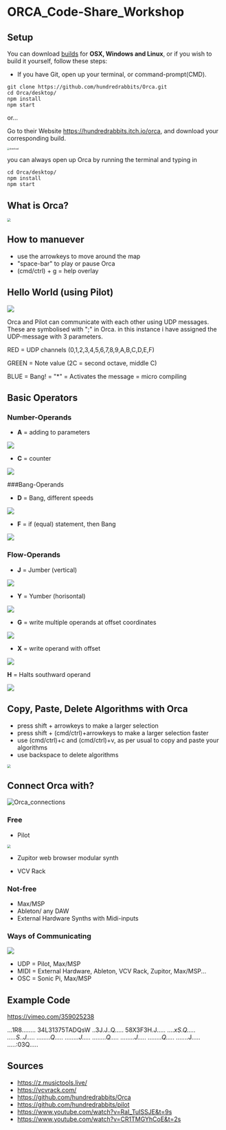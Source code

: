 # ORCA_Code-Share_Workshop
## Setup
You can download [builds](https://hundredrabbits.itch.io/orca) for **OSX, Windows and Linux**, or if you wish to build it yourself, follow these steps:

- If you have Git, open up your terminal, or command-prompt(CMD).

```
git clone https://github.com/hundredrabbits/Orca.git
cd Orca/desktop/
npm install
npm start
```

or...

Go to their Website https://hundredrabbits.itch.io/orca, and download your corresponding build.

<img src="./media/download.png" alt="download" style="zoom: 33%;" />

you can always open up Orca by running the terminal and typing in

```
cd Orca/desktop/
npm install
npm start
```

## What is Orca?

<img src="./media/Orca_Map.gif" style="zoom:50%;" />

## How to manuever

- use the arrowkeys to move around the map
- "space-bar" to play or pause Orca
- (cmd/ctrl) + g = help overlay

## Hello World (using Pilot)

![](./media/Orca_Hello-World.gif)

Orca and Pilot can communicate with each other using UDP messages. These are symbolised with ";" in Orca. in this instance i have assigned the UDP-message with 3 parameters.

RED = UDP channels (0,1,2,3,4,5,6,7,8,9,A,B,C,D,E,F)

GREEN = Note value (2C = second octave, middle C)

BLUE = Bang! = "*" = Activates the message = micro compiling

## Basic Operators

### Number-Operands

- **A** = adding to parameters

![](http://tropone.de/wp-content/uploads/2019/03/ORCA_Add_600.jpg)

- **C** = counter

![](http://tropone.de/wp-content/uploads/2019/03/ORCA_Clock_600.jpg)

###Bang-Operands

- **D** = Bang, different speeds

![](http://tropone.de/wp-content/uploads/2019/03/ORCA_Delay_600.jpg)

- **F** = if (equal) statement, then Bang

![](http://tropone.de/wp-content/uploads/2019/03/ORCA_If_600.jpg)

### Flow-Operands

- **J** = Jumber (vertical)

![](http://tropone.de/wp-content/uploads/2019/03/Jumper.gif)

- **Y** = Yumber (horisontal)

![](http://tropone.de/wp-content/uploads/2019/03/Yumper.gif)

- **G** = write multiple operands at offset coordinates

![](http://tropone.de/wp-content/uploads/2019/03/ORCA_Generator_600.jpg)

- **X** = write operand with offset

![](http://tropone.de/wp-content/uploads/2019/03/Teleport.gif)

**H** = Halts southward operand

<img src="http://tropone.de/wp-content/uploads/2019/03/Halt.gif"  />

## Copy, Paste, Delete Algorithms with Orca

- press shift + arrowkeys to make a larger selection
- press shift + (cmd/ctrl)+arrowkeys to make a larger selection faster
- use (cmd/ctrl)+c and (cmd/ctrl)+v, as per usual to copy and paste your algorithms
- use backspace to delete algorithms

<img src="./media/ORCA-Copy-paste.gif" style="zoom: 50%;" />

## Connect Orca with?

![Orca_connections](./media/Orca_connections.png)

### Free

- Pilot

<img src="./media/Pilot.png" style="zoom:50%;" />

- Zupitor web browser modular synth

- VCV Rack

### Not-free

- Max/MSP
- Ableton/ any DAW
- External Hardware Synths with Midi-inputs

### Ways of Communicating

<img src="./media/Orca_UDP_MIDI_OSC.png"  />

- UDP = Pilot, Max/MSP
- MIDI = External Hardware, Ableton, VCV Rack, Zupitor, Max/MSP...
- OSC = Sonic Pi, Max/MSP

## Example Code

https://vimeo.com/359025238

...1R8........
34L31375TADQsW
..3J.J..Q.....
58X3F3H.J.....
....*xS.Q.....
.....S..J.....
........Q.....
........J.....
........Q.....
........J.....
........Q.....
.....*..J.....
.....:03Q.....

## Sources

- https://z.musictools.live/
- https://vcvrack.com/
- https://github.com/hundredrabbits/Orca
- https://github.com/hundredrabbits/pilot
- https://www.youtube.com/watch?v=RaI_TuISSJE&t=9s
- https://www.youtube.com/watch?v=CR1TMGYhCoE&t=2s
